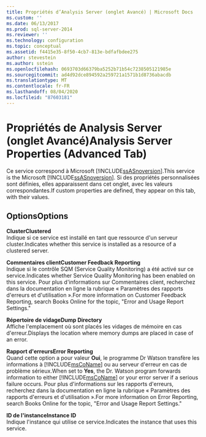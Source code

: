 ```yaml
---
title: Propriétés d’Analysis Server (onglet Avancé) | Microsoft Docs
ms.custom: ''
ms.date: 06/13/2017
ms.prod: sql-server-2014
ms.reviewer: ''
ms.technology: configuration
ms.topic: conceptual
ms.assetid: f4415e35-8f50-4cb7-813e-bdfafbdee275
author: stevestein
ms.author: sstein
ms.openlocfilehash: 0693703d66379ba5252b71b54c7238505121985e
ms.sourcegitcommit: ad4d92dce894592a259721a1571b1d8736abacdb
ms.translationtype: MT
ms.contentlocale: fr-FR
ms.lasthandoff: 08/04/2020
ms.locfileid: "87603181"
---
```

# <a name="analysis-server-properties-advanced-tab"></a><span data-ttu-id="01b04-102">Propriétés de Analysis Server (onglet Avancé)</span><span class="sxs-lookup"><span data-stu-id="01b04-102">Analysis Server Properties (Advanced Tab)</span></span>
  <span data-ttu-id="01b04-103">Ce service correspond à Microsoft [!INCLUDE[ssASnoversion](../../includes/ssasnoversion-md.md)].</span><span class="sxs-lookup"><span data-stu-id="01b04-103">This service is the Microsoft [!INCLUDE[ssASnoversion](../../includes/ssasnoversion-md.md)].</span></span> <span data-ttu-id="01b04-104">Si des propriétés personnalisées sont définies, elles apparaissent dans cet onglet, avec les valeurs correspondantes.</span><span class="sxs-lookup"><span data-stu-id="01b04-104">If custom properties are defined, they appear on this tab, with their values.</span></span>  
  
## <a name="options"></a><span data-ttu-id="01b04-105">Options</span><span class="sxs-lookup"><span data-stu-id="01b04-105">Options</span></span>  
 <span data-ttu-id="01b04-106">**Cluster**</span><span class="sxs-lookup"><span data-stu-id="01b04-106">**Clustered**</span></span>  
 <span data-ttu-id="01b04-107">Indique si ce service est installé en tant que ressource d'un serveur cluster.</span><span class="sxs-lookup"><span data-stu-id="01b04-107">Indicates whether this service is installed as a resource of a clustered server.</span></span>  
  
 <span data-ttu-id="01b04-108">**Commentaires client**</span><span class="sxs-lookup"><span data-stu-id="01b04-108">**Customer Feedback Reporting**</span></span>  
 <span data-ttu-id="01b04-109">Indique si le contrôle SQM (Service Quality Monitoring) a été activé sur ce service.</span><span class="sxs-lookup"><span data-stu-id="01b04-109">Indicates whether Service Quality Monitoring has been enabled on this service.</span></span> <span data-ttu-id="01b04-110">Pour plus d'informations sur Commentaires client, recherchez dans la documentation en ligne la rubrique « Paramètres des rapports d'erreurs et d'utilisation ».</span><span class="sxs-lookup"><span data-stu-id="01b04-110">For more information on Customer Feedback Reporting, search Books Online for the topic, "Error and Usage Report Settings."</span></span>  
  
 <span data-ttu-id="01b04-111">**Répertoire de vidage**</span><span class="sxs-lookup"><span data-stu-id="01b04-111">**Dump Directory**</span></span>  
 <span data-ttu-id="01b04-112">Affiche l'emplacement où sont placés les vidages de mémoire en cas d'erreur.</span><span class="sxs-lookup"><span data-stu-id="01b04-112">Displays the location where memory dumps are placed in case of an error.</span></span>  
  
 <span data-ttu-id="01b04-113">**Rapport d'erreurs**</span><span class="sxs-lookup"><span data-stu-id="01b04-113">**Error Reporting**</span></span>  
 <span data-ttu-id="01b04-114">Quand cette option a pour valeur **Oui**, le programme Dr Watson transfère les informations à [!INCLUDE[msCoName](../../includes/msconame-md.md)] ou au serveur d'erreur en cas de problème sérieux.</span><span class="sxs-lookup"><span data-stu-id="01b04-114">When set to **Yes**, the Dr. Watson program forwards information to either [!INCLUDE[msCoName](../../includes/msconame-md.md)] or your error server if a serious failure occurs.</span></span> <span data-ttu-id="01b04-115">Pour plus d'informations sur les rapports d'erreurs, recherchez dans la documentation en ligne la rubrique « Paramètres des rapports d'erreurs et d'utilisation ».</span><span class="sxs-lookup"><span data-stu-id="01b04-115">For more information on Error Reporting, search Books Online for the topic, "Error and Usage Report Settings."</span></span>  
  
 <span data-ttu-id="01b04-116">**ID de l'instance**</span><span class="sxs-lookup"><span data-stu-id="01b04-116">**Instance ID**</span></span>  
 <span data-ttu-id="01b04-117">Indique l'instance qui utilise ce service.</span><span class="sxs-lookup"><span data-stu-id="01b04-117">Indicates the instance that uses this service.</span></span>  
  
  
